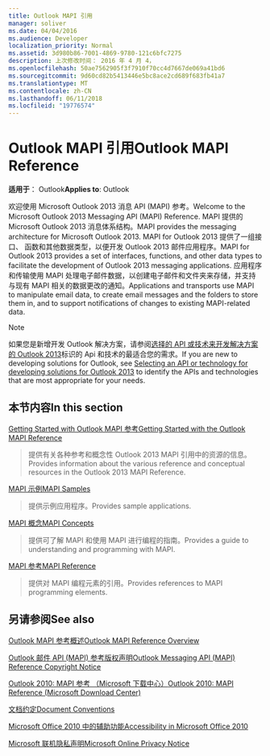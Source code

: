 ```yaml
---
title: Outlook MAPI 引用
manager: soliver
ms.date: 04/04/2016
ms.audience: Developer
localization_priority: Normal
ms.assetid: 3d980b86-7001-4869-9780-121c6bfc7275
description: 上次修改时间： 2016 年 4 月 4，
ms.openlocfilehash: 50ae7562905f3f7910f70cc4d7667de069a41bd6
ms.sourcegitcommit: 9d60cd82b5413446e5bc8ace2cd689f683fb41a7
ms.translationtype: MT
ms.contentlocale: zh-CN
ms.lasthandoff: 06/11/2018
ms.locfileid: "19776574"
---
```

# <a name="outlook-mapi-reference"></a><span data-ttu-id="cb8fe-103">Outlook MAPI 引用</span><span class="sxs-lookup"><span data-stu-id="cb8fe-103">Outlook MAPI Reference</span></span>

 
  
<span data-ttu-id="cb8fe-104">**适用于**： Outlook</span><span class="sxs-lookup"><span data-stu-id="cb8fe-104">**Applies to**: Outlook</span></span> 
  
<span data-ttu-id="cb8fe-105">欢迎使用 Microsoft Outlook 2013 消息 API (MAPI) 参考。</span><span class="sxs-lookup"><span data-stu-id="cb8fe-105">Welcome to the Microsoft Outlook 2013 Messaging API (MAPI) Reference.</span></span> <span data-ttu-id="cb8fe-106">MAPI 提供的 Microsoft Outlook 2013 消息体系结构。</span><span class="sxs-lookup"><span data-stu-id="cb8fe-106">MAPI provides the messaging architecture for Microsoft Outlook 2013.</span></span> <span data-ttu-id="cb8fe-107">MAPI for Outlook 2013 提供了一组接口、 函数和其他数据类型，以便开发 Outlook 2013 邮件应用程序。</span><span class="sxs-lookup"><span data-stu-id="cb8fe-107">MAPI for Outlook 2013 provides a set of interfaces, functions, and other data types to facilitate the development of Outlook 2013 messaging applications.</span></span> <span data-ttu-id="cb8fe-108">应用程序和传输使用 MAPI 处理电子邮件数据，以创建电子邮件和文件夹来存储，并支持与现有 MAPI 相关的数据更改的通知。</span><span class="sxs-lookup"><span data-stu-id="cb8fe-108">Applications and transports use MAPI to manipulate email data, to create email messages and the folders to store them in, and to support notifications of changes to existing MAPI-related data.</span></span>
  
> [!NOTE]
> <span data-ttu-id="cb8fe-109">如果您是新增开发 Outlook 解决方案，请参阅[选择的 API 或技术来开发解决方案的 Outlook 2013](http://msdn.microsoft.com/zh-cn/library/jj900714.aspx)标识的 Api 和技术的最适合您的需求。</span><span class="sxs-lookup"><span data-stu-id="cb8fe-109">If you are new to developing solutions for Outlook, see [Selecting an API or technology for developing solutions for Outlook 2013](http://msdn.microsoft.com/zh-cn/library/jj900714.aspx) to identify the APIs and technologies that are most appropriate for your needs.</span></span> 
  
## <a name="in-this-section"></a><span data-ttu-id="cb8fe-110">本节内容</span><span class="sxs-lookup"><span data-stu-id="cb8fe-110">In this section</span></span>

[<span data-ttu-id="cb8fe-111">Getting Started with Outlook MAPI 参考</span><span class="sxs-lookup"><span data-stu-id="cb8fe-111">Getting Started with the Outlook MAPI Reference</span></span>](getting-started-with-the-outlook-mapi-reference.md)
  
> <span data-ttu-id="cb8fe-112">提供有关各种参考和概念性 Outlook 2013 MAPI 引用中的资源的信息。</span><span class="sxs-lookup"><span data-stu-id="cb8fe-112">Provides information about the various reference and conceptual resources in the Outlook 2013 MAPI Reference.</span></span>
    
[<span data-ttu-id="cb8fe-113">MAPI 示例</span><span class="sxs-lookup"><span data-stu-id="cb8fe-113">MAPI Samples</span></span>](mapi-samples.md)
  
> <span data-ttu-id="cb8fe-114">提供示例应用程序。</span><span class="sxs-lookup"><span data-stu-id="cb8fe-114">Provides sample applications.</span></span>
    
[<span data-ttu-id="cb8fe-115">MAPI 概念</span><span class="sxs-lookup"><span data-stu-id="cb8fe-115">MAPI Concepts</span></span>](mapi-concepts.md)
  
> <span data-ttu-id="cb8fe-116">提供可了解 MAPI 和使用 MAPI 进行编程的指南。</span><span class="sxs-lookup"><span data-stu-id="cb8fe-116">Provides a guide to understanding and programming with MAPI.</span></span>
    
[<span data-ttu-id="cb8fe-117">MAPI 参考</span><span class="sxs-lookup"><span data-stu-id="cb8fe-117">MAPI Reference</span></span>](mapi-reference.md)
  
> <span data-ttu-id="cb8fe-118">提供对 MAPI 编程元素的引用。</span><span class="sxs-lookup"><span data-stu-id="cb8fe-118">Provides references to MAPI programming elements.</span></span>
    
## <a name="see-also"></a><span data-ttu-id="cb8fe-119">另请参阅</span><span class="sxs-lookup"><span data-stu-id="cb8fe-119">See also</span></span>



[<span data-ttu-id="cb8fe-120">Outlook MAPI 参考概述</span><span class="sxs-lookup"><span data-stu-id="cb8fe-120">Outlook MAPI Reference Overview</span></span>](outlook-mapi-reference-overview.md)
  
[<span data-ttu-id="cb8fe-121">Outlook 邮件 API (MAPI) 参考版权声明</span><span class="sxs-lookup"><span data-stu-id="cb8fe-121">Outlook Messaging API (MAPI) Reference Copyright Notice</span></span>](outlook-messaging-api-mapi-reference-copyright-notice.md)


[<span data-ttu-id="cb8fe-122">Outlook 2010: MAPI 参考 （Microsoft 下载中心）</span><span class="sxs-lookup"><span data-stu-id="cb8fe-122">Outlook 2010: MAPI Reference (Microsoft Download Center)</span></span>](http://www.microsoft.com/downloads/details.aspx?FamilyID=5f61a276-9c09-4c82-9b80-20dccad17a2a)
  
[<span data-ttu-id="cb8fe-123">文档约定</span><span class="sxs-lookup"><span data-stu-id="cb8fe-123">Document Conventions</span></span>](http://msdn.microsoft.com/zh-cn/office/aa905365.aspx)
  
[<span data-ttu-id="cb8fe-124">Microsoft Office 2010 中的辅助功能</span><span class="sxs-lookup"><span data-stu-id="cb8fe-124">Accessibility in Microsoft Office 2010</span></span>](http://www.microsoft.com/enable/products/office2010/default.aspx)
  
[<span data-ttu-id="cb8fe-125">Microsoft 联机隐私声明</span><span class="sxs-lookup"><span data-stu-id="cb8fe-125">Microsoft Online Privacy Notice</span></span>](https://privacy.microsoft.com/en-us/privacystatement)

